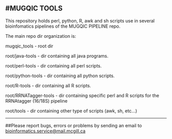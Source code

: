 #MUGQIC TOOLS
---------------------


This repository holds perl, python, R, awk and sh scripts use in several bioinfomatics pipelines of the MUGQIC PIPELINE repo.

The main repo dir organization is:

  mugqic_tools - root dir

  root/java-tools - dir containing all java programs.

  root/perl-tools - dir containing all perl scripts.

  root/python-tools - dir containing all python scripts.

  root/R-tools - dir containing all R scripts.

  root/RRNATagger-tools - dir containing specific perl and R scripts for the RRNAtagger (16/18S) pipeline

  root/tools - dir containing other type of scripts (awk, sh, etc...)

-------------------------

##Please report bugs, errors or problems by sending an email to bioinformatics.service@mail.mcgill.ca

